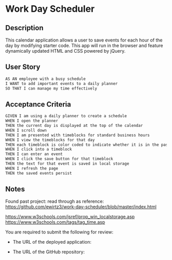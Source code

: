 # Work Day Scheduler

## Description

This calendar application allows a user to save events for each hour of the day by modifying starter code. This app will run in the browser and feature dynamically updated HTML and CSS powered by jQuery.


## User Story

```md
AS AN employee with a busy schedule
I WANT to add important events to a daily planner
SO THAT I can manage my time effectively
```

## Acceptance Criteria

```md
GIVEN I am using a daily planner to create a schedule
WHEN I open the planner
THEN the current day is displayed at the top of the calendar
WHEN I scroll down
THEN I am presented with timeblocks for standard business hours
WHEN I view the timeblocks for that day
THEN each timeblock is color coded to indicate whether it is in the past, present, or future
WHEN I click into a timeblock
THEN I can enter an event
WHEN I click the save button for that timeblock
THEN the text for that event is saved in local storage
WHEN I refresh the page
THEN the saved events persist
```

## Notes

Found past project: read through as reference: https://github.com/ewirtz3/work-day-scheduler/blob/master/index.html

https://www.w3schools.com/jsref/prop_win_localstorage.asp
https://www.w3schools.com/tags/tag_time.asp

You are required to submit the following for review:

* The URL of the deployed application:

* The URL of the GitHub repository:

